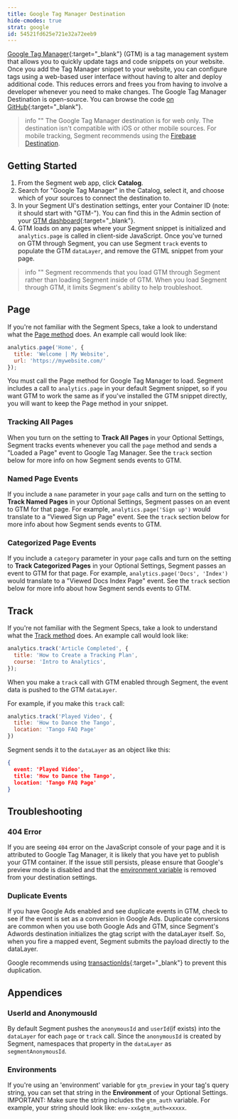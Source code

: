```yaml
---
title: Google Tag Manager Destination
hide-cmodes: true
strat: google
id: 54521fd625e721e32a72eeb9
---
```

[Google Tag Manager](https://support.google.com/tagmanager){:target="_blank"} (GTM) is a tag management system that allows you to quickly update tags and code snippets on your website. Once you add the Tag Manager snippet to your website, you can configure tags using a web-based user interface without having to alter and deploy additional code. This reduces errors and frees you from having to involve a developer whenever you need to make changes. The Google Tag Manager Destination is open-source. You can browse the code [on GitHub](https://github.com/segment-integrations/analytics.js-integration-google-tag-manager){:target="_blank"}.

> info ""
> The Google Tag Manager destination is for web only. The destination isn't compatible with iOS or other mobile sources. For mobile tracking, Segment recommends using the [Firebase Destination](/docs/connections/destinations/catalog/firebase/). 

## Getting Started


1. From the Segment web app, click **Catalog**.
2. Search for "Google Tag Manager" in the Catalog, select it, and choose which of your sources to connect the destination to.
3. In your Segment UI's destination settings, enter your Container ID (note: it should start with "GTM-"). You can find this in the Admin section of your [GTM dashboard](https://tagmanager.google.com/#/admin/){:target="_blank"}.
4. GTM loads on any pages where your Segment snippet is initialized and `analytics.page` is called in client-side JavaScript. Once you've turned on GTM through Segment, you can use Segment `track` events to populate the GTM `dataLayer`, and remove the GTML snippet from your page.

> info ""
> Segment recommends that you load GTM through Segment rather than loading Segment inside of GTM. When you load Segment through GTM, it limits Segment's ability to help troubleshoot.

## Page
If you're not familiar with the Segment Specs, take a look to understand what the [Page method](/docs/connections/spec/page/) does. An example call would look like:

```js
analytics.page('Home', {
  title: 'Welcome | My Website',
  url: 'https://mywebsite.com/'
});
```

You must call the Page method for Google Tag Manager to load. Segment includes a call to `analytics.page` in your default Segment snippet, so if you want GTM to work the same as if you've installed the GTM snippet directly, you will want to keep the Page method in your snippet.

### Tracking All Pages
When you turn on the setting to **Track All Pages** in your Optional Settings, Segment tracks events whenever you call the `page` method and sends a "Loaded a Page" event to Google Tag Manager. See the `track` section below for more info on how Segment sends events to GTM.

### Named Page Events
If you include a `name` parameter in your `page` calls and turn on the setting to **Track Named Pages** in your Optional Settings, Segment passes on an event to GTM for that page. For example, `analytics.page('Sign up')` would translate to a "Viewed Sign up Page" event. See the `track` section below for more info about how Segment sends events to GTM.

### Categorized Page Events
If you include a `category` parameter in your `page` calls and turn on the setting to **Track Categorized Pages** in your Optional Settings, Segment passes an event to GTM for that page. For example, `analytics.page('Docs', 'Index')` would translate to a "Viewed Docs Index Page" event. See the `track` section below for more info about how Segment sends events to GTM.


## Track

If you're not familiar with the Segment Specs, take a look to understand what the [Track method](/docs/connections/spec/track/) does. An example call would look like:

```js
analytics.track('Article Completed', {
  title: 'How to Create a Tracking Plan',
  course: 'Intro to Analytics',
});
```

When you make a `track` call with GTM enabled through Segment, the event data is pushed to the GTM `dataLayer`.

For example, if you make this `track` call:

```javascript
analytics.track('Played Video', {
  title: 'How to Dance the Tango',
  location: 'Tango FAQ Page'
})
```

Segment sends it to the `dataLayer` as an object like this:

```json
{
  event: 'Played Video',
  title: 'How to Dance the Tango',
  location: 'Tango FAQ Page'
}
```


## Troubleshooting

### 404 Error
If you are seeing `404` error on the JavaScript console of your page and it is attributed to Google Tag Manager, it is likely that you have yet to publish your GTM container. If the issue still persists, please ensure that Google's preview mode is disabled and that the [environment variable](/docs/connections/destinations/catalog/google-tag-manager/#environment) is removed from your destination settings.


### Duplicate Events
If you have Google Ads enabled and see duplicate events in GTM, check to see if the event is set as a conversion in Google Ads. Duplicate conversions are common when you use both Google Ads and GTM, since Segment's Adwords destination initializes the gtag script with the dataLayer itself. So, when you fire a mapped event, Segment submits the payload directly to the dataLayer.

Google recommends using [transactionIds](https://support.google.com/google-ads/answer/6386790){:target="_blank"} to prevent this duplication. 


## Appendices

### UserId and AnonymousId
By default Segment pushes the `anonymousId` and `userId`(if exists) into the `dataLayer` for each `page` or `track` call. Since the `anonymousId` is created by Segment, namespaces that property in the `dataLayer` as `segmentAnonymousId`.

### Environments
If you're using an 'environment' variable for `gtm_preview` in your tag's query string, you can set that string in the **Environment** of your Optional Settings. IMPORTANT: Make sure the string includes the `gtm_auth` variable. For example, your string should look like: `env-xx&gtm_auth=xxxxx`.

